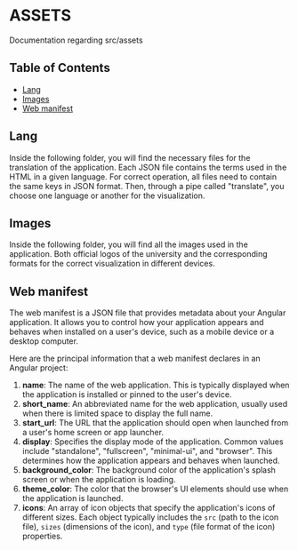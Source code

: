 # ASSETS

Documentation regarding src/assets

## Table of Contents

- [Lang](#lang)
- [Images](#images)
- [Web manifest](#web-manifest)

## Lang

Inside the following folder, you will find the necessary files for the translation of the application.
Each JSON file contains the terms used in the HTML in a given language.
For correct operation, all files need to contain the same keys in JSON format.
Then, through a pipe called "translate", you choose one language or another for the visualization.

## Images

Inside the following folder, you will find all the images used in the application.
Both official logos of the university and the corresponding formats for the correct visualization in different devices.

## Web manifest

The web manifest is a JSON file that provides metadata about your Angular application. It allows you to control how your application appears and behaves when installed on a user's device, such as a mobile device or a desktop computer.

Here are the principal information that a web manifest declares in an Angular project:

1. **name**: The name of the web application. This is typically displayed when the application is installed or pinned to the user's device.
2. **short_name**: An abbreviated name for the web application, usually used when there is limited space to display the full name.
3. **start_url**: The URL that the application should open when launched from a user's home screen or app launcher.
4. **display**: Specifies the display mode of the application. Common values include "standalone", "fullscreen", "minimal-ui", and "browser". This determines how the application appears and behaves when launched.
5. **background_color**: The background color of the application's splash screen or when the application is loading.
6. **theme_color**: The color that the browser's UI elements should use when the application is launched.
7. **icons**: An array of icon objects that specify the application's icons of different sizes. Each object typically includes the `src` (path to the icon file), `sizes` (dimensions of the icon), and `type` (file format of the icon) properties.

